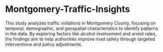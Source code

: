 # Montgomery-Traffic-Insights
This study analyzes traffic violations in Montgomery County, focusing on temporal, demographic, and geospatial characteristics to identify patterns in the data. By exploring factors like alcohol involvement and arrest rates, the findings aim to help authorities improve road safety through targeted interventions and policy adjustments.
